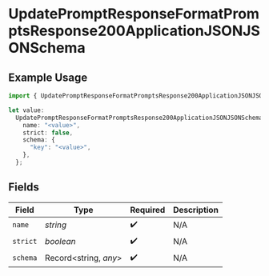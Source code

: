 # UpdatePromptResponseFormatPromptsResponse200ApplicationJSONJSONSchema

## Example Usage

```typescript
import { UpdatePromptResponseFormatPromptsResponse200ApplicationJSONJSONSchema } from "orq-poc-typescript-multi-env-version/models/operations";

let value:
  UpdatePromptResponseFormatPromptsResponse200ApplicationJSONJSONSchema = {
    name: "<value>",
    strict: false,
    schema: {
      "key": "<value>",
    },
  };
```

## Fields

| Field                 | Type                  | Required              | Description           |
| --------------------- | --------------------- | --------------------- | --------------------- |
| `name`                | *string*              | :heavy_check_mark:    | N/A                   |
| `strict`              | *boolean*             | :heavy_check_mark:    | N/A                   |
| `schema`              | Record<string, *any*> | :heavy_check_mark:    | N/A                   |